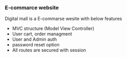 ### E-commarce website

Digital mall is a E-commarse wesite with below features

- MVC structure (Model View Controller)
- User cart, order managment
- User and Admin auth
- password reset option
- All routes are secured with session